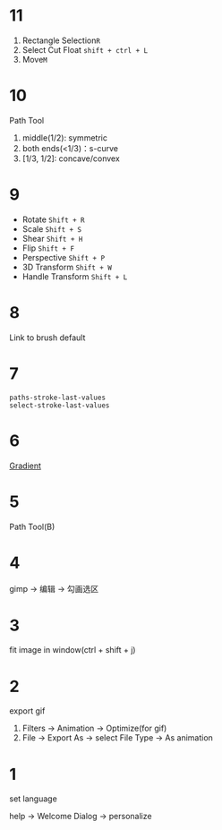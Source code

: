 # 11

1. Rectangle Selection`R`
2. Select Cut Float `shift + ctrl + L`
3. Move`M`

# 10

Path Tool

1. middle(1/2): symmetric
2. both ends(<1/3)：s-curve
3. \[1/3, 1/2\]: concave/convex

# 9

- Rotate `Shift + R`
- Scale `Shift + S`
- Shear `Shift + H`
- Flip `Shift + F`
- Perspective `Shift + P`
- 3D Transform `Shift + W`
- Handle Transform `Shift + L`

# 8

Link to brush default

# 7

`paths-stroke-last-values`  
`select-stroke-last-values`

# 6

[Gradient](https://docs.gimp.org/2.10/en/gimp-tool-gradient.html)

# 5

Path Tool(B)

# 4

gimp -> 编辑 -> 勾画选区

# 3

fit image in window(ctrl + shift + j)

# 2

export gif

1. Filters -> Animation -> Optimize(for gif)
2. File -> Export As -> select File Type -> As animation

# 1

set language

help -> Welcome Dialog -> personalize
